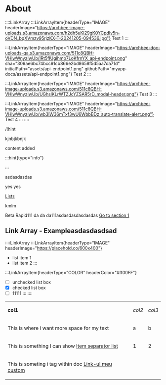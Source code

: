 # About

::::LinkArray
:::LinkArrayItem{headerType="IMAGE" headerImage="https://archbee-image-uploads.s3.amazonaws.com/h2dh5uKI29gK0YCpdIv5n-oVDN_bqXVmzv95rjzKX-T-20241205-094536.jpg"}
Test 1
:::

:::LinkArrayItem{headerType="IMAGE" headerImage="https://archbee-doc-uploads-qa.s3.amazonaws.com/511c8QBH-VHiwWnyzIwUb/IRt5fIUgihmb7LoKfrnYX_api-endpoint.png" sha="309ae6bc74bcc91cb866e2bd8658f5d5aa7da71d" initialPath="assets/api-endpoint1.png" githubPath="myapp-docs/assets/api-endpoint1.png"}
Test 2
:::

:::LinkArrayItem{headerType="IMAGE" headerImage="https://archbee-image-uploads.s3.amazonaws.com/511c8QBH-VHiwWnyzIwUb/UGhslKLrWTZJcYZSAR5rD_modal-header.png"}
Test 3
:::

:::LinkArrayItem{headerType="IMAGE" headerImage="https://archbee-image-uploads.s3.amazonaws.com/511c8QBH-VHiwWnyzIwUb/wb3IW36mTxf3wU6WbbBDz_auto-translate-alert.png"}
Test 4
:::
::::

/!hint

kjnbjkbnjk

content added

:::hint{type="info"}

:::

asdasdasdas

yes yes

[Lists](./syntax/headings.md)&#x20;

kmlm

Beta Rapid111
da da da111asdasdasdasdasdas
[Go to section 1](./syntax/an-item.md)&#x20;

## Link Array - Exampleasdasdasdsad

::::LinkArray
:::LinkArrayItem{headerType="IMAGE" headerImage="https://placehold.co/600x400"}
- list item 1
- list item 2
:::

:::LinkArrayItem{headerType="COLOR" headerColor="#ff00FF"}
- [ ] unchecked list box
- [x] checked list box
- [ ] 11111
:::
::::

<table isTableHeaderOn="true" selectedColumns="" selectedRows="" selectedTable="false" columnWidths="487,52">
  <tr>
    <td selected="false">
      <p><strong>col1</strong></p>
    </td>
    <td selected="false">
      <p><em>col2</em></p>
    </td>
    <td selected="false">
      <p><em>col3</em></p>
    </td>
  </tr>
  <tr>
    <td selected="false">
      <p>This is where i want more space for my text</p>
    </td>
    <td selected="false">
      <p>a</p>
    </td>
    <td selected="false">
      <p>b</p>
    </td>
  </tr>
  <tr>
    <td selected="false">
      <p>This is something I can show <a href="./syntax/an-item.md">Item separator list</a> </p>
    </td>
    <td selected="false">
      <p>1</p>
    </td>
    <td selected="false">
      <p>2</p>
    </td>
  </tr>
  <tr>
    <td selected="false">
      <p>This is someting i tag within doc <a href="">Link-ul meu custom</a> </p>
    </td>
    <td selected="false">
    </td>
    <td selected="false">
    </td>
  </tr>
</table>

